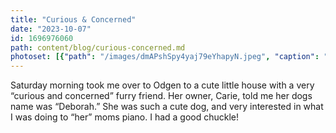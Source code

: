 ```yaml
---
title: "Curious & Concerned"
date: "2023-10-07"
id: 1696976060
path: content/blog/curious-concerned.md
photoset: [{"path": "/images/dmAPshSpy4yaj79eYhapyN.jpeg", "caption": "Deborah- the piano dog. Odgen, UT", "thumbnail": "True"}]
---
```

Saturday morning took me over to Odgen to a cute little house with a very “curious and concerned” furry friend. Her owner, Carie, told me her dogs name was “Deborah.”  She was such a cute dog, and very interested in what I was doing to “her” moms piano. I had a good chuckle!
